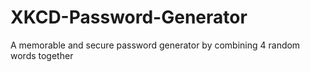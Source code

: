 # XKCD-Password-Generator
A memorable and secure password generator by combining 4 random words together
